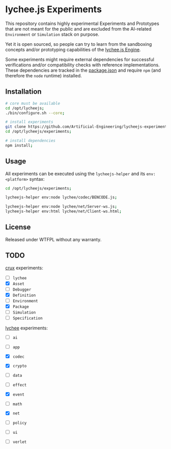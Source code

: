 
# lychee.js Experiments

This repository contains highly experimental Experiments and Prototypes
that are not meant for the public and are excluded from the AI-related
`Environment` or `Simulation` stack on purpose.

Yet it is open sourced, so people can try to learn from the sandboxing
concepts and/or prototyping capabilities of the [lychee.js Engine](https://github.com/Artificial-Engineering/lycheejs.git).

Some experiments might require external dependencies for successful
verifications and/or compatibility checks with reference implementations.
These dependencies are tracked in the [package.json](./package.json)
and require `npm` (and therefore the `node` runtime) installed.

## Installation

```bash
# core must be available
cd /opt/lycheejs;
./bin/configure.sh --core;

# install experiments
git clone https://github.com/Artificial-Engineering/lycheejs-experiments.git /opt/lycheejs/experiments;
cd /opt/lycheejs/experiments;

# install dependencies
npm install;
```

## Usage

All experiments can be executed using the `lycheejs-helper` and its
`env:<platform>` syntax:

```bash
cd /opt/lycheejs/experiments;

lycheejs-helper env:node lychee/codec/BENCODE.js;

lycheejs-helper env:node lychee/net/Server-ws.js;
lycheejs-helper env:html lychee/net/Client-ws.html;
```

## License

Released under WTFPL without any warranty.

## TODO

[crux](/crux) experiments:

- [ ] `lychee`
- [x] `Asset`
- [ ] `Debugger`
- [x] `Definition`
- [ ] `Environment`
- [x] `Package`
- [ ] `Simulation`
- [ ] `Specification`

[lychee](/lychee) experiments:

- [ ] `ai`
- [ ] `app`
- [x] `codec`
- [x] `crypto`
- [ ] `data`
- [ ] `effect`
- [x] `event`
- [ ] `math`
- [x] `net`
- [ ] `policy`
- [ ] `ui`
- [ ] `verlet`


